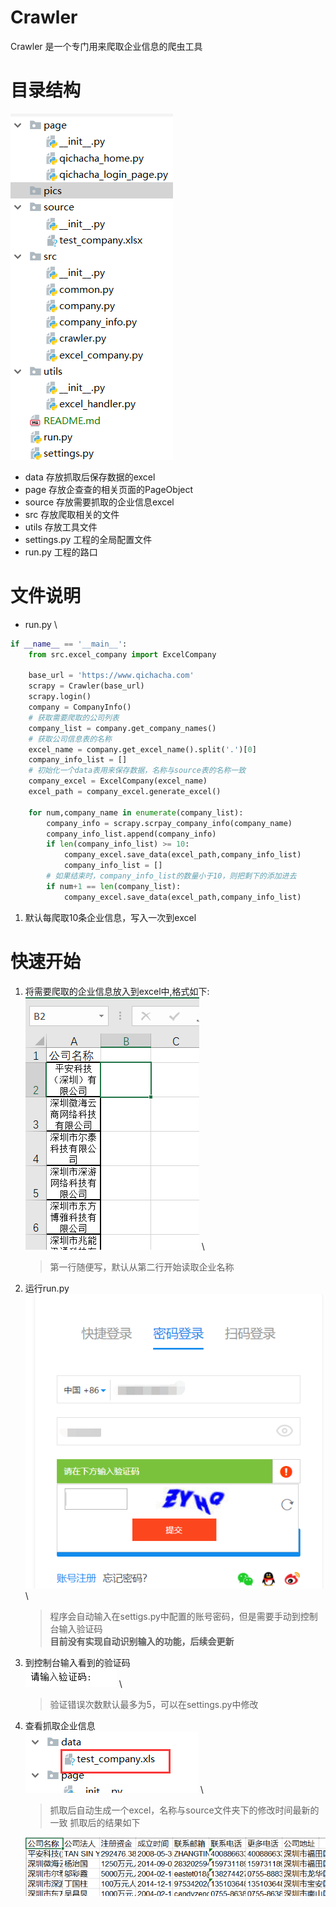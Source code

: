 # Crawler

Crawler 是一个专门用来爬取企业信息的爬虫工具

# 目录结构

![工程目录](pics/catalog.png)

- data 存放抓取后保存数据的excel
- page 存放企查查的相关页面的PageObject
- source 存放需要抓取的企业信息excel
- src 存放爬取相关的文件
- utils 存放工具文件
- settings.py 工程的全局配置文件
- run.py 工程的路口

# 文件说明
- run.py \
``` python
if __name__ == '__main__':
    from src.excel_company import ExcelCompany

    base_url = 'https://www.qichacha.com'
    scrapy = Crawler(base_url)
    scrapy.login()
    company = CompanyInfo()
    # 获取需要爬取的公司列表
    company_list = company.get_company_names()
    # 获取公司信息表的名称
    excel_name = company.get_excel_name().split('.')[0]
    company_info_list = []
    # 初始化一个data表用来保存数据，名称与source表的名称一致
    company_excel = ExcelCompany(excel_name)
    excel_path = company_excel.generate_excel()

    for num,company_name in enumerate(company_list):
        company_info = scrapy.scrpay_company_info(company_name)
        company_info_list.append(company_info)
        if len(company_info_list) >= 10:
            company_excel.save_data(excel_path,company_info_list)
            company_info_list = []
        # 如果结束时，company_info_list的数量小于10，则把剩下的添加进去
        if num+1 == len(company_list):
            company_excel.save_data(excel_path,company_info_list)
 ```

  1. 默认每爬取10条企业信息，写入一次到excel

# 快速开始

1. 将需要爬取的企业信息放入到excel中,格式如下: \
     ![测试excel](pics/test_company.png) \
     > 第一行随便写，默认从第二行开始读取企业名称
2. 运行run.py \
     ![验证码输入](pics/login.png) \
     > 程序会自动输入在settigs.py中配置的账号密码，但是需要手动到控制台输入验证码 \
     > __目前没有实现自动识别输入的功能，后续会更新__
3. 到控制台输入看到的验证码 \
     ![验证码输入](pics/verification_code.png) \
     > 验证错误次数默认最多为5，可以在settings.py中修改
4. 查看抓取企业信息 \
     ![抓取后的excel](pics/data.png) \
     > 抓取后自动生成一个excel，名称与source文件夹下的修改时间最新的一致
     > 抓取后的结果如下

     ![抓取结果](pics/result.png)



